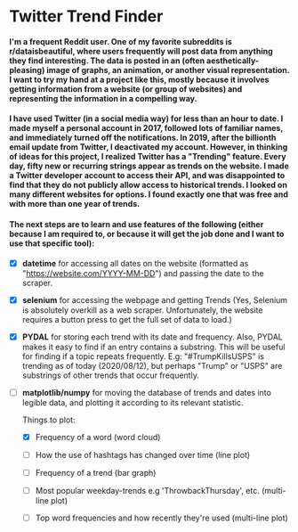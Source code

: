 # Twitter Trend Finder
#### I'm a frequent Reddit user. One of my favorite subreddits is r/dataisbeautiful, where users frequently will post data from anything they find interesting. The data is posted in an (often aesthetically-pleasing) image of graphs, an animation, or another visual representation. I want to try my hand at a project like this, mostly because it involves getting information from a website (or group of websites) and representing the information in a compelling way.

#### I have used Twitter (in a social media way) for less than an hour to date. I made myself a personal account in 2017, followed lots of familiar names, and immediately turned off the notifications. In 2019, after the billionth email update from Twitter, I deactivated my account. However, in thinking of ideas for this project, I realized Twitter has a "Trending" feature. Every day, fifty new or recurring strings appear as trends on the website. I made a Twitter developer account to access their API, and was disappointed to find that they do not publicly allow access to historical trends. I looked on many different websites for options. I found exactly one that was free and with more than one year of trends. 

#### The next steps are to learn and use features of the following (either because I am required to, or because it will get the job done and I want to use that specific tool):
- [x] **datetime** for accessing all dates on the website (formatted as "https://website.com/YYYY-MM-DD") and passing the date to the scraper.
- [x] **selenium** for accessing the webpage and getting Trends
      (Yes, Selenium is absolutely overkill as a web scraper. Unfortunately, the website requires a button press to get the full set of data to load.)
- [x] **PYDAL** for storing each trend with its date and frequency. Also, PYDAL makes it easy to find if an entry contains a substring. This will be useful for finding if a topic repeats frequently. E.g: "#TrumpKillsUSPS" is trending as of today (2020/08/12), but perhaps "Trump" or "USPS" are substrings of other trends that occur frequently.
- [ ] **matplotlib/numpy** for moving the database of trends and dates into legible data, and plotting it according to its relevant statistic.

	Things to plot:
	- [x] Frequency of a word (word cloud)
	- [ ] How the use of hashtags has changed over time (line plot)
	- [ ] Frequency of a trend (bar graph)
	- [ ] Most popular weekday-trends e.g 'ThrowbackThursday', etc. (multi-line plot)
	- [ ] Top word frequencies and how recently they're used (multi-line plot)

